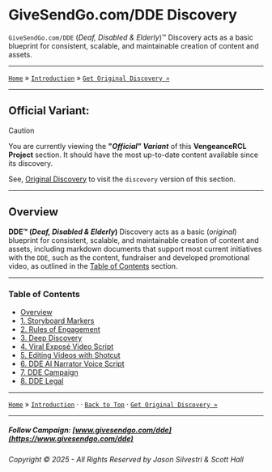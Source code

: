 ﻿# GiveSendGo.com/DDE Discovery

`GiveSendGo.com/DDE` (_Deaf, Disabled & Elderly_)™ Discovery acts as a basic blueprint for consistent, scalable, and maintainable creation of content and assets.

---

[`Home`](../../README.md) » [`Introduction`](../ReadMe.md) » [`Get Original Discovery »`](../Discovery/README.md)

---

## **Official Variant:**

> [!CAUTION]
> You are currently viewing the **"_Official_" _Variant_** of this **VengeanceRCL Project** section.  It should have the most up-to-date content available since its discovery.
>
> See, [Original Discovery](../Discovery/README.md) to visit the `discovery` version of this section.

---

## **Overview**


**DDE™ (_Deaf, Disabled & Elderly_)** Discovery acts as a basic (_original_) blueprint for consistent, scalable, and maintainable creation of content and assets, including markdown documents that support most current initiatives with the `DDE`, such as the content, fundraiser and developed promotional video, as outlined in the [Table of Contents](#table-of-contents) section.

---

### Table of Contents

- [Overview](#overview)
- [1. Storyboard Markers](./docs/Discovery/StoryboardMarkers.md)
- [2. Rules of Engagement](./docs/Discovery/RulesofEngagement.md)
- [3. Deep Discovery](./docs/Discovery/DeepDiscovery.md)
- [4. Viral Exposé Video Script](./docs/Discovery/ViralExposeVideoScript.md)
- [5. Editing Videos with Shotcut](./docs/Discovery/EditingVideoswithShotcut.md)
- [6. DDE AI Narrator Voice Script](./docs/Discovery/DdeGiveSendGoAiNarratorVoiceScript.md)
- [7. DDE Campaign](./docs/Discovery/DdeGiveSendGoCampaignSync.md)
- [8. DDE Legal](./docs/Discovery/DdeGiveSendGoLegal.md)

---

[`Home`](../../README.md) » [`Introduction`](../ReadMe.md) · · [`Back to Top`](#table-of-contents) · [`Get Original Discovery »`](../Discovery/README.md) 

---

##### Follow Campaign: [www.givesendgo.com/dde](https://www.givesendgo.com/dde)

###### Copyright © 2025 - All Rights Reserved by Jason Silvestri & Scott Hall